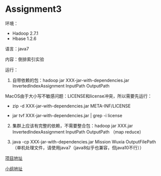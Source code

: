 # Assignment3

环境：
- Hadoop 2.7.1
- Hbase 1.2.6

语言：java7

内容：倒排索引实验

运行：

1. 自带依赖的包：hadoop jar XXX-jar-with-dependencies.jar InvertedIndexAssignment InputPath OutputPath

MacOS由于大小写不敏感问题：LICENSE和license冲突，所以需要先运行：

- zip -d XXX-jar-with-dependencies.jar META-INF/LICENSE

- jar tvf XXX-jar-with-dependencies.jar | grep -i license

2. 集群上应该有完整的依赖，不需要整合包：hadoop jar XXX.jar InvertedIndexAssignment InputPath OutputPath （map reduce）

1. java -cp XXX-jar-with-dependencies.jar Mission Wuxia OutputFilePath （单机处理文件，请使用java7（java8似乎也兼容，但java10不行））

[项目地址](https://github.com/NJUA422Hadoop/Assignment3)

[小组地址](https://github.com/NJUA422Hadoop)

